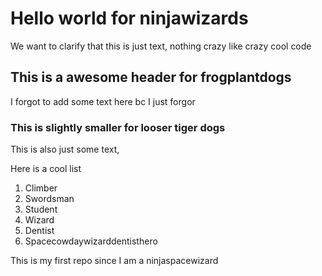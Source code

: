 # Hello world for ninjawizards

We want to clarify that this is just text, nothing crazy like crazy cool code

## This is a awesome header for frogplantdogs

I forgot to add some text here bc I just forgor

### This is slightly smaller for looser tiger dogs

This is also just some text,

Here is a cool list

1. Climber
2. Swordsman
3. Student
4. Wizard
5. Dentist
6. Spacecowdaywizarddentisthero

This is my first repo since I am a ninjaspacewizard
